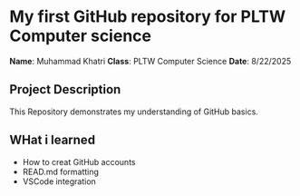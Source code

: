 # My first GitHub repository for PLTW Computer science
**Name**: Muhammad Khatri
**Class**: PLTW Computer Science
**Date**: 8/22/2025

## Project Description
This Repository demonstrates my understanding of GitHub basics.

## WHat i learned
- How to creat GitHub accounts
- READ.md formatting
- VSCode integration
